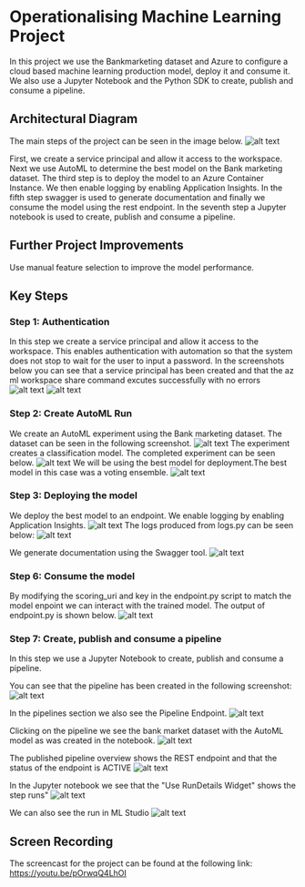 # Operationalising Machine Learning Project

In this project we use the Bankmarketing dataset and Azure to configure a cloud based machine learning production model, deploy it and consume it. We also use a Jupyter Notebook and the Python SDK to create, publish and consume a pipeline. 

## Architectural Diagram
The main steps of the project can be seen in the image below.
![alt text](https://github.com/RaeesahM/AzureMLOps/blob/master/starter_files/ArchitecturalDiagram.png)

First, we create a service principal and allow it access to the workspace. Next we use AutoML to determine the best model on the Bank marketing dataset. The third step is to deploy the model to an Azure Container Instance. We then enable logging by enabling Application Insights. In the fifth step swagger is used to generate documentation and finally we consume the model using the rest endpoint. In the seventh step a Jupyter notebook is used to create, publish and consume a pipeline.

## Further Project Improvements
Use manual feature selection to improve the model performance.


## Key Steps
### Step 1: Authentication 
In this step we create a service principal and allow it access to the workspace. This enables authentication with automation so that the system does not stop to wait for the user to input a password. In the screenshots below you can see that a service principal has been created and that the az ml workspace share command excutes successfully with no errors
![alt text](https://github.com/RaeesahM/AzureMLOps/blob/master/starter_files/ServicePrincipleCreateed.png)
![alt text](https://github.com/RaeesahM/AzureMLOps/blob/master/starter_files/AuthenticationProof.png)

### Step 2: Create AutoML Run
We create an AutoML experiment using the Bank marketing dataset. The dataset can be seen in the following screenshot.
![alt text](https://github.com/RaeesahM/AzureMLOps/blob/master/starter_files/DatasetAvailable.png)
The experiment creates a classification model. The completed experiment can be seen below.
![alt text](https://github.com/RaeesahM/AzureMLOps/blob/master/starter_files/ExperimentCompleted.png)
We will be using the best model for deployment.The best model in this case was a voting ensemble.
![alt text](https://github.com/RaeesahM/AzureMLOps/blob/master/starter_files/AutoMLBestModel.png)

### Step 3: Deploying the model
We deploy the best model to an endpoint. We enable logging by enabling Application Insights.
![alt text](https://github.com/RaeesahM/AzureMLOps/blob/master/starter_files/ApplicationInsightsEnabled.png)
The logs produced from logs.py can be seen below:
![alt text](https://github.com/RaeesahM/AzureMLOps/blob/master/starter_files/logs.pyOutput.png)

We generate documentation using the Swagger tool.
![alt text](https://github.com/RaeesahM/AzureMLOps/blob/master/starter_files/SwaggerRunning.png)

### Step 6: Consume the model
By modifying the scoring_uri and key in the endpoint.py script to match the model enpoint we can interact with the trained model. The output of endpoint.py is shown below.
![alt text](https://github.com/RaeesahM/AzureMLOps/blob/master/starter_files/EndpointRuns.png)

### Step 7: Create, publish and consume a pipeline
In this step we use a Jupyter Notebook to create, publish and consume a pipeline. 

You can see that the pipeline has been created in the following screenshot:
![alt text](https://github.com/RaeesahM/AzureMLOps/blob/master/starter_files/PipelinesCreated.png)

In the pipelines section we also see the Pipeline Endpoint.
![alt text](https://github.com/RaeesahM/AzureMLOps/blob/master/starter_files/PublishedPipelineEndpoint.png)

Clicking on the pipeline we see the bank market dataset with the AutoML model as was created in the notebook.
![alt text](https://github.com/RaeesahM/AzureMLOps/blob/master/starter_files/BankmarketingWithAutoML.png)

The published pipeline overview shows the REST endpoint and that the status of the endpoint is ACTIVE
![alt text](https://github.com/RaeesahM/AzureMLOps/blob/master/starter_files/PublishedPipelineOverview.png)

In the Jupyter notebook we see that the "Use RunDetails Widget" shows the step runs"
![alt text](https://github.com/RaeesahM/AzureMLOps/blob/master/starter_files/ShowsStepRuns.png)

We can also see the run in ML Studio
![alt text](https://github.com/RaeesahM/AzureMLOps/blob/master/starter_files/ScheduledJob.png)


## Screen Recording
The screencast for the project can be found at the following link:
https://youtu.be/pOrwqQ4LhOI


